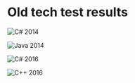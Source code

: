 # Old tech test results

![C# 2014](../ikm/Y_Habarov_C#_Test_Result_91266277.png)

![Java 2014](../ikm/Y_Habarov_C#_Test_Result_91266277.png)

![C# 2016](../ikm/Y_Habarov_C#_Test_Result_91266277.png)

![C++ 2016](../ikm/Y_Habarov_C#_Test_Result_91266277.png)

